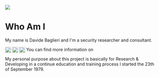 ![](https://github-readme-stats-sigma-five.vercel.app/api?username=davidonzo&show_icons=true&count_private=true)

# Who Am I
My name is Davide Baglieri and I'm a security researcher and consultant.

You can find more information on 
<a href="https://www.linkedin.com/in/davidebaglieri/" rel="me">
   <img align="left" alt="Davide Baglieri Linkedin's" width="20px" src="https://ico.vercel.app/linkedin/333333"/>
</a>
<a href="https://twitter.com/davidonzo" rel="me">
   <img align="left" alt="Davide Baglieri Twitter's" width="20px" src="https://ico.vercel.app/linkedin/333333"/>
</a>
<a href="https://twitter.com/davidonzo" rel="me">
  <img align="left" alt="Davide Baglieri Mastodon's" width="20px" src="https://ico.vercel.app/linkedin/333333"/>
</a>

My personal purpose about this project is basically for Research & Developing in a continue education and training process I started the 23th of September 1979.
